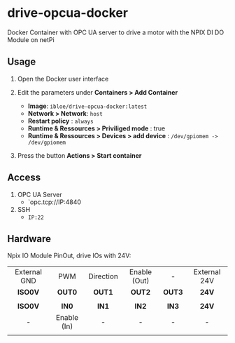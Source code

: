 # drive-opcua-docker
Docker Container with OPC UA server to drive a motor with the NPIX DI DO Module on netPi

## Usage 
1. Open the Docker user interface
2. Edit the parameters under **Containers > Add Container**
	* **Image**: `ibloe/drive-opcua-docker:latest`
	* **Network > Network**: `host`
	* **Restart policy** : `always`
	* **Runtime & Ressources > Priviliged mode** : true
	* **Runtime & Ressources > Devices > add device** : `/dev/gpiomem -> /dev/gpiomem`

3. Press the button **Actions > Start container**

## Access
1. OPC UA Server 
	* `opc.tcp://IP:4840
2. SSH
	* `IP:22`

## Hardware 
Npix IO Module PinOut, drive IOs with 24V:

| | | | | | |
|:-:|:-:|:-:|:-:|:-:|:-:|
| External GND| PWM| Direction | Enable (Out) |-| External 24V|
| **ISO0V** | **OUT0** | **OUT1** | **OUT2** | **OUT3** |**24V**|
| | | | | | |
| **ISO0V** | **IN0**  | **IN1**  | **IN2**  | **IN3**  |**24V**|
| -| Enable (In)| -| -| -|-|
| | | | | | |
